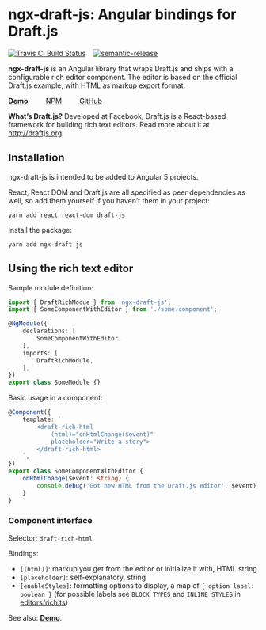 # ngx-draft-js: Angular bindings for Draft.js

[![Travis CI Build Status](https://travis-ci.org/strogonoff/ngx-draft-js.svg?branch=master)](https://travis-ci.org/strogonoff/ngx-draft-js)
&ensp;
[![semantic-release](https://img.shields.io/badge/%20%20%F0%9F%93%A6%F0%9F%9A%80-semantic--release-e10079.svg)](https://github.com/semantic-release/semantic-release)

**ngx-draft-js** is an Angular library that wraps Draft.js
and ships with a configurable rich editor component.
The editor is based on the official Draft.js example,
with HTML as markup export format.

[**Demo**](https://ngx-draft-js-demo-6aa62.firebaseapp.com/ "Showcases rich editor functionality with bindings")
&emsp;&emsp;
[NPM](https://www.npmjs.com/package/ngx-draft-js)
&emsp;&emsp;
[GitHub](https://github.com/strogonoff/ngx-draft-js/)

**What’s Draft.js?** Developed at Facebook, Draft.js is a React-based framework
for building rich text editors. Read more about it at http://draftjs.org.

## Installation

ngx-draft-js is intended to be added to Angular 5 projects.

React, React DOM and Draft.js are all specified as peer dependencies as well,
so add them yourself if you haven’t them in your project:

    yarn add react react-dom draft-js

Install the package:

    yarn add ngx-draft-js


## Using the rich text editor

Sample module definition:

```typescript
import { DraftRichModue } from 'ngx-draft-js';
import { SomeComponentWithEditor } from './some.component';

@NgModule({
    declarations: [
        SomeComponentWithEditor,
    ],
    imports: [
        DraftRichModule,
    ],
})
export class SomeModule {}
```

Basic usage in a component:

```typescript
@Component({
    template: `
        <draft-rich-html
            (html)="onHtmlChange($event)"
            placeholder="Write a story">
        </draft-rich-html>
    `,
})
export class SomeComponentWithEditor {
    onHtmlChange($event: string) {
        console.debug('Got new HTML from the Draft.js editor', $event);
    }
}
```

### Component interface

Selector: ``draft-rich-html``

Bindings:

* ``[(html)]``: markup you get from the editor or initialize it with, HTML string
* ``[placeholder]``: self-explanatory, string
* ``[enableStyles]``: formatting options to display, a map of ``{ option label: boolean }`` (for possible labels see ``BLOCK_TYPES`` and ``INLINE_STYLES`` in [editors/rich.ts](https://github.com/strogonoff/ngx-draft-js/blob/master/angular-draft-js/editors/rich.ts))

See also: [**Demo**](https://ngx-draft-js-demo-6aa62.firebaseapp.com/).

